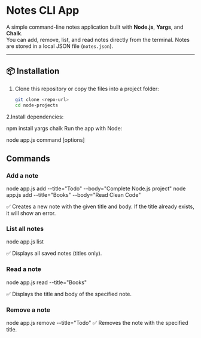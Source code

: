 # Notes CLI App

A simple command-line notes application built with **Node.js**, **Yargs**, and **Chalk**.  
You can add, remove, list, and read notes directly from the terminal. Notes are stored in a local JSON file (`notes.json`).

---

## 📦 Installation

1. Clone this repository or copy the files into a project folder:
   ```bash
   git clone <repo-url>
   cd node-projects

2.Install dependencies:

npm install yargs chalk
Run the app with Node:

node app.js command [options]


## Commands
### Add a note
node app.js add --title="Todo" --body="Complete Node.js project" 
node app.js add --title="Books" --body="Read Clean Code" 

✅ Creates a new note with the given title and body.
If the title already exists, it will show an error.

### List all notes

node app.js list 

✅ Displays all saved notes (titles only).

### Read a note

node app.js read --title="Books" 

✅ Displays the title and body of the specified note.

### Remove a note

node app.js remove --title="Todo" 
✅ Removes the note with the specified title.

